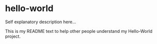 # hello-world
Self explanatory description here...

This is my README text to help other people understand my Hello-World project.
